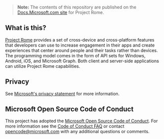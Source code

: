 > **Note:** The contents of this repository are published on the [Docs.Microsoft.com site](https://docs.microsoft.com/windows/project-rome/) for Project Rome.

## What is this?
[Project Rome](https://developer.microsoft.com/windows/project-rome) provides a set of cross-device and cross-platform features that developers can use to increase engagement in their apps and create experiences that center around people and their tasks rather than devices. The programming model comes in the form of API sets for Windows, Android, iOS, and Microsoft Graph. Both client and server-side applications can utilize Project Rome capabilities.

## Privacy
See [Microsoft's privacy statement](https://privacy.microsoft.com/en-us/privacystatement/) for more information. 

## Microsoft Open Source Code of Conduct
This project has adopted the [Microsoft Open Source Code of Conduct](https://opensource.microsoft.com/codeofconduct/).
For more information see the [Code of Conduct FAQ](https://opensource.microsoft.com/codeofconduct/faq/) or contact [opencode@microsoft.com](mailto:opencode@microsoft.com) with any additional questions or comments.
